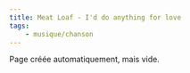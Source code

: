 ```yaml
---
title: Meat Loaf - I'd do anything for love
tags:
    - musique/chanson
---
```


Page créée automatiquement, mais vide.
